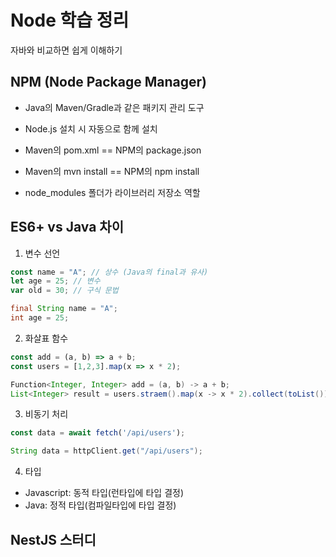 # Node 학습 정리

자바와 비교하면 쉽게 이해하기

## NPM (Node Package Manager)
- Java의 Maven/Gradle과 같은 패키지 관리 도구
- Node.js 설치 시 자동으로 함께 설치

- Maven의 pom.xml == NPM의 package.json
- Maven의 mvn install == NPM의 npm install
- node_modules 폴더가 라이브러리 저장소 역할

## ES6+ vs Java 차이
1. 변수 선언
```javascript
const name = "A"; // 상수 (Java의 final과 유사)
let age = 25; // 변수
var old = 30; // 구식 문법
```

```java
final String name = "A";
int age = 25;
```

2. 화살표 함수
```javascript
const add = (a, b) => a + b;
const users = [1,2,3].map(x => x * 2);
```

```java
Function<Integer, Integer> add = (a, b) -> a + b;
List<Integer> result = users.straem().map(x -> x * 2).collect(toList());
```

3. 비동기 처리
```javascript
const data = await fetch('/api/users');
```

```java
String data = httpClient.get("/api/users");
```

4. 타입
- Javascript: 동적 타입(런타입에 타입 결정)
- Java: 정적 타입(컴파일타입에 타입 결정)


## NestJS 스터디

